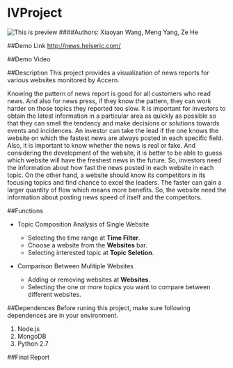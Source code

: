 # IVProject
![This is preview](http://ss)
####Authors: Xiaoyan Wang, Meng Yang, Ze He

##Demo Link
http://news.heiseric.com/

##Demo Video


##Description
This project provides a visualization of news reports for various websites monitored by Accern.

Knowing the pattern of news report is good for all customers who read news. And also for news press, if they know the pattern, they can work harder on those topics they reported too slow.
It is important for investors to obtain the latest information in a particular area as quickly as possible so that they can smell the tendency and make decisions or solutions towards events and incidences. An investor can take the lead if the one knows the website on which the fastest news are always posted in each specific field. Also, it is important to know whether the news is real or fake. And considering the development of the website, it is better to be able to guess which website will have the freshest news in the future. So, investors need the information about how fast the news posted in each website in each topic.
On the other hand, a website should know its competitors in its focusing topics and find chance to excel the leaders. The faster can gain a larger quantity of flow which means more benefits. So, the website need the information about posting news speed of itself and the competitors.

##Functions
* Topic Composition Analysis of Single Website
  * Selecting the time range at __Time Filter__.
  * Choose a website from the __Websites__ bar.
  * Selecting interested topic at __Topic Seletion__.
  
* Comparison Between Mulitiple Websites
  * Adding or removing websites at __Websites__.
  * Selecting the one or more topics you want to compare between different websites.
  
##Dependences
Before runing this project, make sure following dependences are in your environment.

1. Node.js
2. MongoDB
3. Python 2.7

##Final Report
